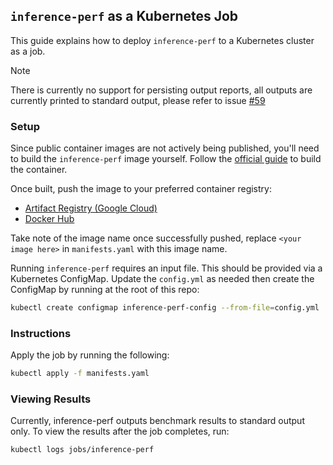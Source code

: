 ## `inference-perf` as a Kubernetes Job

This guide explains how to deploy `inference-perf` to a Kubernetes cluster as a job.

> [!NOTE]
> There is currently no support for persisting output reports, all outputs are currently printed to standard output, please refer to issue [#59](https://github.com/kubernetes-sigs/inference-perf/issues/59)

### Setup

Since public container images are not actively being published, you'll need to build the `inference-perf` image yourself. Follow the [official guide](https://github.com/kubernetes-sigs/inference-perf?tab=readme-ov-file#run-in-a-docker-container) to build the container.

Once built, push the image to your preferred container registry:
- [Artifact Registry (Google Cloud)](https://cloud.google.com/artifact-registry/docs/docker/pushing-and-pulling)
- [Docker Hub](https://docs.docker.com/get-started/introduction/build-and-push-first-image/)

Take note of the image name once successfully pushed, replace `<your image here>` in `manifests.yaml` with this image name.

Running `inference-perf` requires an input file. This should be provided via a Kubernetes ConfigMap. Update the `config.yml` as needed then create the ConfigMap by running at the root of this repo:

```bash
kubectl create configmap inference-perf-config --from-file=config.yml
```

### Instructions

Apply the job by running the following:
```bash
kubectl apply -f manifests.yaml
```

### Viewing Results

Currently, inference-perf outputs benchmark results to standard output only. To view the results after the job completes, run:
```bash
kubectl logs jobs/inference-perf
```